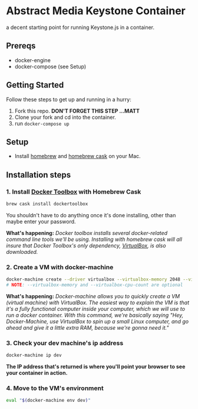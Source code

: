 # Abstract Media Keystone Container
a decent starting point for running Keystone.js in a container.

## Prereqs
- docker-engine
- docker-compose (see Setup)

## Getting Started
Follow these steps to get up and running in a hurry:

1. Fork this repo. **DON'T FORGET THIS STEP ...MATT**
2. Clone your fork and cd into the container.
3. run `docker-compose up`


## Setup
- Install [homebrew](http://brew.sh/) and [homebrew cask](http://caskroom.io/) on your Mac.

## Installation steps
### 1. Install [Docker Toolbox](https://www.docker.com/docker-toolbox) with Homebrew Cask
```bash
brew cask install dockertoolbox
```

You shouldn't have to do anything once it's done installing, other than maybe enter your password.

**What's happening:**
_Docker toolbox installs several docker-related command line tools we'll be using. Installing with homebrew cask will all insure that Docker Toolbox's only dependency, [VirtualBox](https://www.virtualbox.org/), is also downloaded._
### 2. Create a VM with docker-machine
```bash
docker-machine create --driver virtualbox --virtualbox-memory 2048 --virtualbox-cpu-count 2 dev
# NOTE: --virtualbox-memory and --virtualbox-cpu-count are optional
```

**What's happening:**
_Docker-machine allows you to quickly create a VM (virtual machine) with VirtualBox. The easiest way to explain the VM is that it's a fully functional computer inside your computer, which we will use to run a docker container. With this command, we're basically saying "Hey, Docker-Machine, use VirtualBox to spin up a small Linux computer, and go ahead and give it a little extra RAM, because we're gonna need it."_

### 3. Check your dev machine's ip address
```bash
docker-machine ip dev
```
**The IP address that's returned is where you'll point your browser to see your container in action.**

### 4. Move to the VM's environment
```bash
eval "$(docker-machine env dev)"
```
